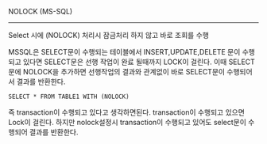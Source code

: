 NOLOCK (MS-SQL)

---

Select 시에 (NOLOCK) 처리시 잠금처리 하지 않고 바로 조회를 수행

MSSQL은 SELECT문이 수행되는 테이블에서 INSERT,UPDATE,DELETE 문이 수행되고 있다면 SELECT문은 선행 작업이 완료 될때까지 LOCK이 걸린다. 이때 SELECT문에 NOLOCK을 추가하면 선행작업의 결과와 관계없이 바로 SELECT문이 수행되어서 결과를 반환한다.

```mssql
SELECT * FROM TABLE1 WITH (NOLOCK)
```



즉 transaction이 수행되고 있다고 생각하면된다. transaction이 수행되고 있으면 Lock이 걸린다. 하지만 nolock설정시 transaction이 수행되고 있어도 select문이 수행되어 결과를 반환한다.